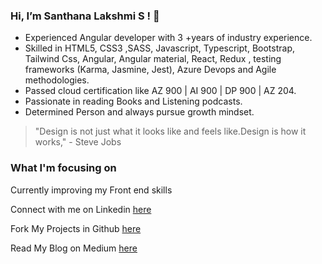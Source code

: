 ### Hi, I’m Santhana Lakshmi S ! 👋
 
 * Experienced Angular developer with 3 +years of industry experience.
 * Skilled in HTML5, CSS3 ,SASS, Javascript, Typescript, Bootstrap, Tailwind Css, Angular, Angular material, React, Redux , testing frameworks (Karma, Jasmine, Jest), Azure Devops and Agile methodologies. 
 * Passed cloud certification like AZ 900 | AI 900 | DP 900 | AZ 204.
 * Passionate in reading Books and Listening podcasts.
 * Determined Person and always pursue growth mindset.



 > "Design is not just what it looks like and feels like.Design is how it works," - Steve Jobs
 ###

 
 ### What I'm focusing on 
 
 Currently improving my Front end skills
 
 Connect with me on Linkedin [here](https://www.linkedin.com/in/santhana-lakshmi-s-177782168/)
 
 Fork My Projects in Github [here](https://github.com/sansavvy)
 
 Read My Blog on Medium [here](	https://medium.com/@Sanlaksh04)
<!---
sansavvy/sansavvy is a ✨ special ✨ repository because its `README.md` (this file) appears on your GitHub profile.
You can click the Preview link to take a look at your changes.
--->
